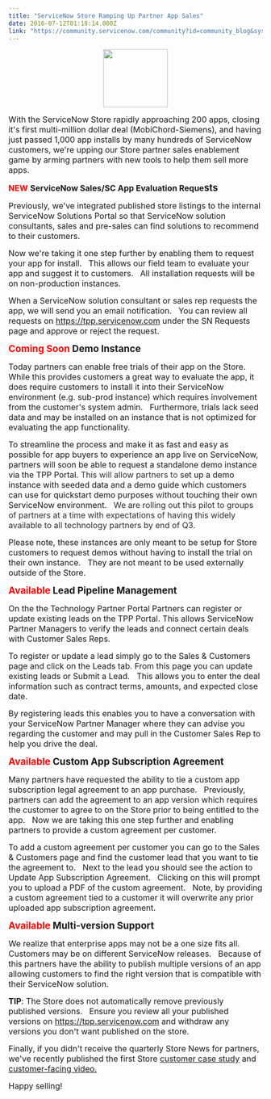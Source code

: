 ```yaml
---
title: "ServiceNow Store Ramping Up Partner App Sales"
date: 2016-07-12T01:18:14.000Z
link: "https://community.servicenow.com/community?id=community_blog&sys_id=010e6a2ddbd0dbc01dcaf3231f961982"
---
```

<p><img   class="image-1 jive-image" height="115" src="123e89cadb9413043eb27a9e0f9619a0.iix" style="text-align: center; display: block; margin-left: auto; margin-right: auto;" width="128"/></p><p></p><p></p><p><span style="font-size: 12pt;">With the ServiceNow Store rapidly approaching 200 apps, closing it's first multi-million dollar deal (MobiChord-Siemens), and having just passed 1,000 app installs by many hundreds of ServiceNow customers, we're upping our Store partner sales enablement game by arming partners with new tools to help them sell more apps.</span></p><p></p><p style="text-align: left;"><span style="font-size: 14pt;"><span style="color: red; font-size: 12pt;"><strong>NEW</strong> </span><strong><span style="font-size: 12pt;">ServiceNow Sales/SC App Evaluation Reque</span>sts</strong></span></p><p></p><p><span style="font-size: 12pt;">Previously, we've integrated published store listings to the internal ServiceNow Solutions Portal so that ServiceNow solution consultants, sales and pre-sales can find solutions to recommend to their customers.</span></p><p></p><p><span style="font-size: 12pt;">Now we're taking it one step further by enabling them to request your app for install.   This allows our field team to evaluate your app and suggest it to customers.   All installation requests will be on non-production instances.</span></p><p></p><p><span style="font-size: 12pt;">When a ServiceNow solution consultant or sales rep requests the app, we will send you an email notification.   You can review all requests on <a title="pp.servicenow.com/" href="https://tpp.servicenow.com/">https://tpp.servicenow.com</a> under the SN Requests page and approve or reject the request.</span></p><p></p><p><span style="font-size: 14pt;"><strong><span style="color: red;">Coming Soon </span>Demo Instance</strong></span></p><p></p><p><span style="font-size: 12pt;">Today partners can enable free trials of their app on the Store.   While this provides customers a great way to evaluate the app, it does require customers to install it into their ServiceNow environment (e.g. sub-prod instance) which requires involvement from the customer's system admin.   Furthermore, trials lack seed data and may be installed on an instance that is not optimized for evaluating the app functionality.</span></p><p></p><p><span style="font-size: 12pt;">To streamline the process and make it as fast and easy as possible for app buyers to experience an app live on ServiceNow, partners will soon be able to request a standalone demo instance via the TPP Portal. <span style="color: #303030;"> T</span><span style="color: #3d3d3d;"><span style="color: #303030;">his will allow partners t</span>o</span> set up a demo instance with seeded data and a demo guide which customers can use for quickstart demo purposes <span style="color: #303030;">w</span>ithout touching their own ServiceNow environment.   <span style="color: #303030;"> We are rolling out this pilot to groups of partners at a time with expectations of having this widely available to all technology partners by end of Q3.</span></span></p><p></p><p><span style="font-size: 12pt;">Please note, these instances are only meant to be setup for Store customers to request demos without having to install the trial on their own instance.   They are not meant to be used externally outside of the Store.</span></p><p></p><p><span style="font-size: 14pt;"><strong><span style="color: #ff0000;">Available </span>Lead Pipeline Management</strong></span></p><p></p><p><span style="font-size: 12pt;">On the the Technology Partner Portal Partners can register or update existing leads on the TPP Portal. This allows ServiceNow Partner Managers to verify the leads and connect certain deals with Customer Sales Reps.</span></p><p></p><p><span style="font-size: 12pt;">To register or update a lead simply go to the Sales &amp; Customers page and click on the Leads tab. From this page you can update existing leads or Submit a Lead.   This allows you to enter the deal information such as contract terms, amounts, and expected close date.</span></p><p></p><p><span style="font-size: 12pt;">By registering leads this enables you to have a conversation with your ServiceNow Partner Manager where they can advise you regarding the customer and may pull in the Customer Sales Rep to help you drive the deal.</span></p><p></p><p></p><p><span style="font-size: 14pt;"><strong><span style="color: #ff0000;"><strong>Available </strong></span>Custom App Subscription Agreement</strong></span></p><p></p><p><span style="font-size: 12pt;">Many partners have requested the ability to tie a custom app subscription legal agreement to an app purchase.   Previously, partners can add the agreement to an app version which requires the customer to agree to on the Store prior to being entitled to the app.   Now we are taking this one step further and enabling partners to provide a custom agreement per customer.</span></p><p></p><p><span style="font-size: 12pt;">To add a custom agreement per customer you can go to the Sales &amp; Customers page and find the customer lead that you want to tie the agreement to.   Next to the lead you should see the action to Update App Subscription Agreement.   Clicking on this will prompt you to upload a PDF of the custom agreement.   Note, by providing a custom agreement tied to a customer it will overwrite any prior uploaded app subscription agreement.</span></p><p></p><p><span style="font-size: 14pt;"><strong><span style="color: #ff0000;"><strong><strong>Available </strong></strong></span>Multi-version Support</strong></span></p><p></p><p><span style="font-size: 12pt;">We realize that enterprise apps may not be a one size fits all.   Customers may be on different ServiceNow releases.   Because of this partners have the ability to publish multiple versions of an app allowing customers to find the right version that is compatible with their ServiceNow solution.</span></p><p></p><p><span style="font-size: 12pt;"><strong>TIP</strong>: The Store does not automatically remove previously published versions.   Ensure you review all your published versions on <a title="pp.servicenow.com/" href="https://tpp.servicenow.com/">https://tpp.servicenow.com</a> and withdraw any versions you don't want published on the store.</span></p><p></p><p><span style="font-size: 12pt;">Finally, if you didn't receive the quarterly Store News for partners, we've recently published the first Store <a title="w.servicenow.com/content/dam/servicenow/documents/case-studies/cs-fairview-health.pdf" href="http://www.servicenow.com/content/dam/servicenow/documents/case-studies/cs-fairview-health.pdf">customer case study</a> and <a title="outu.be/Dc-2Ww3VMTQ" href="https://youtu.be/Dc-2Ww3VMTQ">customer-facing video.</a></span></p><p></p><p><span style="font-size: 12pt;">Happy selling!</span></p>